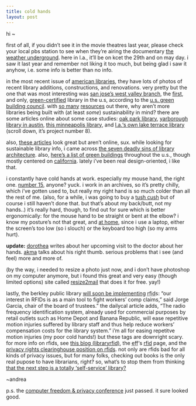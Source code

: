 ```yaml
---
title: cold hands    
layout: post
---
```


hi ~

first of all, if you didn&#8217;t see it in the movie theatres last year, please check your local pbs station to see when they&#8217;re airing the documentary [the weather underground][1]. here in l.a., it&#8217;ll be on kcet the 29th and on may day. i saw it last year and remember not liking it too much, but being glad i saw it anyhow, i.e. some info is better than no info.

in the most recent issue of [american libraries][2], they have lots of photos of recent library additions, constructions, and renovations. very pretty but the one that was most interesting was [san jose&#8217;s west valley branch][3], the [first][4], and only, [green-certified][5] library in the u.s, according to the [u.s. green building council][6]. with [so many][7] [resources][8] out there, why aren&#8217;t more libraries being built with (at least *some*) sustainability in mind? there are some articles online about some case studies: [oak park library][9], [yarborough library in austin][10], [this minneapolis library][11], and [l.a.&#8216;s own lake terrace library][12] (scroll down, it&#8217;s project number 8). 

also, [these articles][13] look great but aren&#8217;t online, sux. while looking for sustainable library info, i came across [the seven deadly sins of library architecture][14]. also, [here&#8217;s a list of green buildings][15] throughout the u.s., though mostly centered on [california][16]. lately i&#8217;ve been real design-oriented, i like that.

i constantly have cold hands at work. especially my mouse hand, the right one. [number 15][17], anyone? yuck. i work in an archives, so it&#8217;s pretty chilly, which i&#8217;ve gotten used to, but really my right hand is so much colder than all the rest of me. (also, for a while, i was going to buy a [tush cush][18] but of course i still haven&#8217;t done that. but that&#8217;s about my back/butt, not my hands..) it&#8217;s really hard, though, to find out for sure which is better ergonomically: for the mouse hand to be straight or bent at the elbow? i know my posture&#8217;s not that great, and [at home][19], since i use a laptop, either the screen&#8217;s too low (so i slouch) or the keyboard too high (so my arms hurt). 

**update:** [dorothea][20] writes about her upcoming visit to the doctor about her hands. [akma][21] talks about his right thumb. serious problems that i see (and feel) more and more of.

(by the way, i needed to resize a photo just now, and i don&#8217;t have photoshop on my computer anymore, but i found this great and very easy (though limited options) site called [resize2mail][22] that does it for free. yay!)

lastly, the berkley public library [will soon be implementing][23] <acronym title="radio frequency identification">rfid</acronym>s: &#8220;our interest in <span class="caps">RFID</span>s is as a main tool to fight workers&#8217; comp claims,&#8221; said Jorge Garcia, chair of the board of trustees.&#8221; the dailycal article adds, &#8220;The radio frequency identification system, already used for commercial purposes by retail outlets such as Home Depot and Banana Republic, will ease repetitive motion injuries suffered by library staff and thus help reduce workers&#8217; compensation costs for the library system.&#8221; i&#8217;m all for easing repetitve motion injuries (my poor cold hands!) but these tags are downright scary. for more info on rfids, see [this blog (libraryrfid)][24], the <acronym title="electronic frontier foundation">eff</acronym>&#8216;s [rfid][25] page, and the [privacy rights clearinghouse position on rfids][26]. not only are rfids bad for all kinds of privacy issues, but for many folks, checking out books is the only real pupose to have librarians, right? so, what&#8217;s to stop them from thinking [that the next step is a totally &#8216;self-service&#8217; library?][27]

~andrea

p.s. the [computer freedom & privacy conference][28] just passed. it sure looked good.

 [1]: http://www.pbs.org/independentlens/weatherunderground/
 [2]: http://www.ala.org/alonline/
 [3]: http://www.mercurynews.com/mld/mercurynews/news/politics/8310417.htm?1c
 [4]: http://www.ci.san-jose.ca.us/esd/gb-westvalley.htm
 [5]: http://www.usgbc.org/Resources/research.asp
 [6]: http://www.usgbc.org/AboutUs/whybuildgreen.asp
 [7]: http://www.usgbc.org/Resources/links.asp
 [8]: http://www.greenbuildingservices.com/green_resources/green_links.asp
 [9]: http://dlis.gseis.ucla.edu/people/boyden/oakpark.html
 [10]: http://www.ci.austin.tx.us/greenbuilder/downloads/cs_rylibrary.pdf
 [11]: http://www.moea.state.mn.us/greenbuilding/examples-mn.cfm#bottineau
 [12]: http://www.aia.org/aiarchitect/thisweek04/tw0423/0423cote.htm
 [13]: http://www.lib.utah.edu/misc/bldg_com/articles.html
 [14]: http://www.urbanafreelibrary.org/fredarch.htm
 [15]: http://www.ciwmb.ca.gov/GreenBuilding/CaseStudies/default.htm
 [16]: http://www.ciwmb.ca.gov/GreenBuilding/CaseStudies/Type.htm
 [17]: http://www.rsihelp.com/warning.shtml
 [18]: http://www.healthyback.com/store/sitting/tushcush.htm
 [19]: http://www.mellowtrouble.net/gallery/apartment/100_0079
 [20]: http://www.yarinareth.net/caveatlector/archive/week_2004_04_25.html#e002925
 [21]: http://akma.disseminary.org/archives/000448.html
 [22]: http://www.resize2mail.com
 [23]: http://www.dailycal.org/article.php?id=15057
 [24]: http://libraryrfid.typepad.com/
 [25]: http://www.eff.org/Privacy/Surveillance/RFID/
 [26]: http://www.privacyrights.org/ar/RFIDposition.htm
 [27]: http://www.managinginformation.com/news/content_show_full.php?id=2606
 [28]: http://www.cfp2004.org/program/